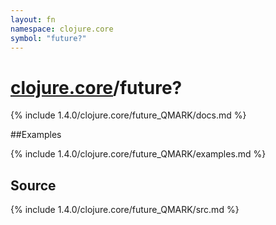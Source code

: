 ```yaml
---
layout: fn
namespace: clojure.core
symbol: "future?"
---
```


# [clojure.core](../)/future?

{% include 1.4.0/clojure.core/future_QMARK/docs.md %}

##Examples

{% include 1.4.0/clojure.core/future_QMARK/examples.md %}
## Source
{% include 1.4.0/clojure.core/future_QMARK/src.md %}

